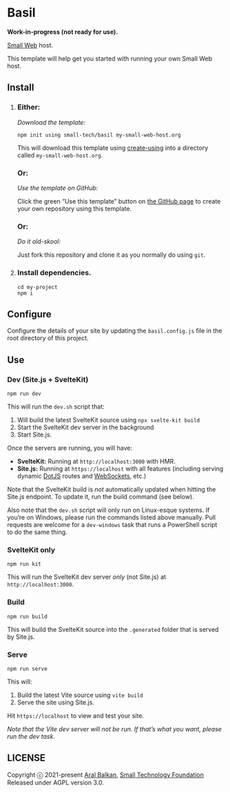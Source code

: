 # Basil

__Work-in-progress (not ready for use).__

[Small Web](https://small-tech.org/research-and-development) host.

This template will help get you started with running your own Small Web host.

## Install

1. ### __Either:__

    _Download the template:_

    ```shell
    npm init using small-tech/basil my-small-web-host.org
    ```

    This will download this template using [create-using](https://github.com/aral/create-using/tree/create-using#readme) into a directory called `my-small-web-host.org`.

    ### __Or__:

    _Use the template on GitHub:_

    Click the green “Use this template” button on [the GitHub page](https://github.com/small-tech/basil) to create your own repository using this template.

    ### __Or__:

    _Do it old-skool:_

    Just fork this repository and clone it as you normally do using `git`.

2. ### __Install dependencies.__

    ```shell
    cd my-project
    npm i
    ```

## Configure

Configure the details of your site by updating the `basil.config.js` file in the root directory of this project.

## Use

### Dev (Site.js + SvelteKit)

```shell
npm run dev
```

This will run the `dev.sh` script that:

1. Will build the latest SvelteKit source using `npx svelte-kit build`
2. Start the SvelteKit dev server in the background
3. Start Site.js.

Once the servers are running, you will have:

  - __SvelteKit:__ Running at `http://localhost:3000` with HMR.
  - __Site.js:__ Running at `https://localhost` with all features (including serving dynamic [DotJS](https://sitejs.org/#dynamic-sites) routes and [WebSockets](https://sitejs.org/#websockets), etc.)

Note that the SvelteKit build is _not_ automatically updated when hitting the Site.js endpoint. To update it, run the build command (see below).

Also note that the `dev.sh` script will only run on Linux-esque systems. If you’re on Windows, please run the commands listed above manually. Pull requests are welcome for a `dev-windows` task that runs a PowerShell script to do the same thing.

### SvelteKit only

```shell
npm run kit
```

This will run the SvelteKit dev server _only_ (not Site.js) at `http://localhost:3000`.

### Build

```shell
npm run build
```

This will build the SvelteKit source into the `.generated` folder that is served by Site.js.

### Serve

```shell
npm run serve
```

This will:

1. Build the latest Vite source using `vite build`
2. Serve the site using Site.js.

Hit `https://localhost` to view and test your site.

_Note that the Vite dev server will not be run. If that’s what you want, please run the dev task._


## LICENSE

Copyright ⓒ 2021-present [Aral Balkan](https://ar.al), [Small Technology Foundation](https://small-tech.org)
Released under AGPL version 3.0.
